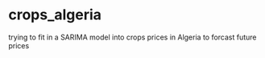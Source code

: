 # crops_algeria
trying to fit in a SARIMA model into crops prices in Algeria to forcast future prices
